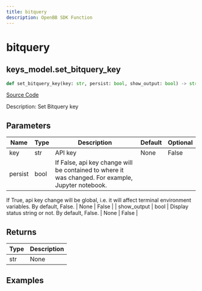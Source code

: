 ```yaml
---
title: bitquery
description: OpenBB SDK Function
---
```


# bitquery

## keys_model.set_bitquery_key

```python title='openbb_terminal/keys_model.py'
def set_bitquery_key(key: str, persist: bool, show_output: bool) -> str:
```
[Source Code](https://github.com/OpenBB-finance/OpenBBTerminal/tree/main/openbb_terminal/keys_model.py#L958)

Description: Set Bitquery key

## Parameters

| Name | Type | Description | Default | Optional |
| ---- | ---- | ----------- | ------- | -------- |
| key | str | API key | None | False |
| persist | bool | If False, api key change will be contained to where it was changed. For example, Jupyter notebook.
If True, api key change will be global, i.e. it will affect terminal environment variables.
By default, False. | None | False |
| show_output | bool | Display status string or not. By default, False. | None | False |

## Returns

| Type | Description |
| ---- | ----------- |
| str | None |

## Examples

